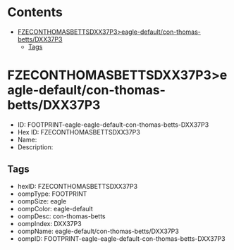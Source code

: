 



Contents
========

* [FZECONTHOMASBETTSDXX37P3>eagle-default/con-thomas-betts/DXX37P3](#fzeconthomasbettsdxx37p3eagle-defaultcon-thomas-bettsdxx37p3)
	* [Tags](#tags)

# FZECONTHOMASBETTSDXX37P3>eagle-default/con-thomas-betts/DXX37P3

- ID: FOOTPRINT-eagle-eagle-default-con-thomas-betts-DXX37P3
- Hex ID: FZECONTHOMASBETTSDXX37P3
- Name: 
- Description: 

## Tags

- hexID: FZECONTHOMASBETTSDXX37P3
- oompType: FOOTPRINT
- oompSize: eagle
- oompColor: eagle-default
- oompDesc: con-thomas-betts
- oompIndex: DXX37P3
- oompName: eagle-default/con-thomas-betts/DXX37P3
- oompID: FOOTPRINT-eagle-eagle-default-con-thomas-betts-DXX37P3
